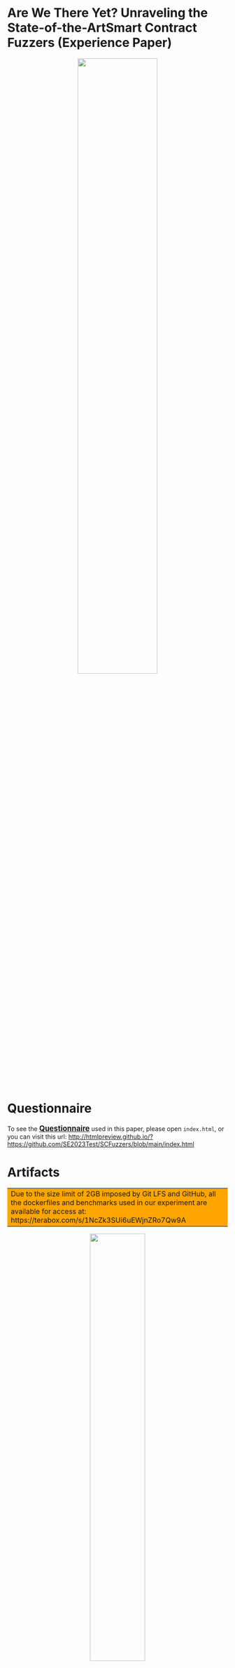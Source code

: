 # Are We There Yet? Unraveling the State-of-the-ArtSmart Contract Fuzzers (Experience Paper)

<p align="center"><img width="60%" src="./overview2.png"></p>

# Questionnaire
To see the <strong><u><big>Questionnaire</big></u></strong> used in this paper, please open `index.html`, or you can visit this url: http://htmlpreview.github.io/?https://github.com/SE2023Test/SCFuzzers/blob/main/index.html


# Artifacts
<table><tr><td bgcolor=orange> Due to the size limit of 2GB imposed by Git LFS and GitHub, all the dockerfiles and benchmarks used in our experiment are available for access at: https://terabox.com/s/1NcZk3SUi6uEWjnZRo7Qw9A</td></tr></table>  

<p align="center"><img width="50%" src="./dockerfiles.png"></p>


https://terabox.com/s/1NcZk3SUi6uEWjnZRo7Qw9A


Get started
===========
### How to load each Dockerfile:

1 import the docker image
```
docker import xxxxxDemo.tar testimage
```
2. start docker image
```
docker run -idt -p 5180:80 testimage:latest /bin/bash
```
3. run docker image
```
docker exec -it container_ID_obatined_in_step_2  /bin/bash
```
Please note that, due to the size of files, for some docker file, we upload a compressed one, please unzip it before you check. 


### Segmented compression

For particularly large files, we have used segmented compression, so please merge the segments before using them.
For example, to merge the files under `testContractfuzzer` folder

```
zip contractfuzzer.zip .z01 -s=0 --out testContractfuzzer.zip
```
After that, use the unzip command to unzip


Usage
=====

### 1.ContractFuzzer
#### How to run
```
docker run ......
cd /ContractFuzzer
bash run.sh --contracts_dir contract_folder
```
The covered instructions can be found at file: `/tracelog.log`, 
the output result can be found at `contract_folder`.

#### Source code
[LINK](https://github.com/gongbell/ContractFuzzer).

****

### 2.ILF
#### How to run
```
cd /go/src/ilf
bash ilfTestDepth.sh
```
The log file can be found at `/go/src/ilf/log/`

#### Source code
[LINK](https://github.com/eth-sri/ilf).

****

### 3.ConFuzzius
#### How to run
```
cd /root
python3 test.py
or python3 test_depth.py
```
the output result can be found at `./log/`.

#### Source code
[LINK](https://github.com/christoftorres/ConFuzzius).

****

### 4.sFuzz
#### How to run
```
cd /workdir
bash mainShell.sh
```
the output result can be found at `./output/`

#### Source code

[LINK](https://github.com/duytai/sFuzz).

****

### 5.xFuzz
#### How to run
```
cd /workdir
bash main.sh
```
the output result can be found at `./output/`

#### Source code
[LINK](https://github.com/zhang-alt/xFuzz).


****

### 6.RLF
#### How to run
```
docker run ......
cd /go/src/rlf/
bash ilfTest.sh
```
the output result can be found at `./log/`

#### Source code
[LINK]().

****

### 7.Smartian
#### How to run
```
cd /Smartian
bash mainshelldepth2.sh
```
the output result can be found at `./test/`

#### Source code
[LINK](https://github.com/SoftSec-KAIST/Smartian).

****

## 8.SmartGift
#### How to run
```
cd /SmartGift/code
python3 SmartGift_main.py target_abi_path sample_path output_path
cd /SmartGift/ContractFuzzer/
bash run.sh --contracts_dir contract_folder output_path
```
The covered instructions can be found at file: `/tracelog.log`, 
the output result can be found at `contract_folder`.

#### Source code
[LINK](https://github.com/chaoweilanmaohahaha/SmartGift).

****


### 9.EthPloit
#### How to run
```
cd /contract-fuzzer/src
bash maindepth2.sh
```
the output result can be found at `./output/`

#### Source code
[LINK](https://github.com/zqzqz/contract-fuzzer).


****

### 10.ityfuzz
#### How to run
```
cd /ityfuzz
bash ityfuzz.sh
```

the output result can be found at `/ityfuzz/result/`

#### Source code
[LINK][https://github.com/fuzzland/ityfuzz]

****

### 11. efcf

#### How to run
```
cd /efcf
bash efcf.sh
```
the output result can be found at `/efcf/result/`

#### Source code
[LINK](https://github.com/uni-due-syssec/efcf-framework)

------------------------------------

#### SmartACE (not used in our experiment)
#### How to run

```
cd /smartace
solc contract_file --bundle=contract_name --concrete --reps=5 --c-model \
    --output-dir=fuzz

cd fuzz ; mkdir build ; cd build
CC=clang-10 CXX=clang++-10 cmake ..
cmake --build . --target fuzz
```

#### Source code
[LINK](https://github.com/contract-ace/smartace/blob/cmodel-dev/tutorials/2_getting_started.md).


